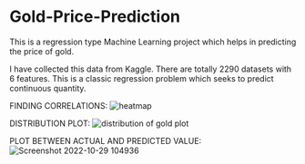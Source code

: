 # Gold-Price-Prediction
This is a regression type Machine Learning project which helps in predicting the price of gold.

I have collected this data from Kaggle.
There are totally 2290 datasets with 6 features. This is a classic regression problem which seeks to predict continuous quantity.

FINDING CORRELATIONS:
![heatmap](https://user-images.githubusercontent.com/80580833/198815985-0d7e1fda-e537-4fcf-9657-7f55fa04a6fc.png)

DISTRIBUTION PLOT:
![distribution of gold plot](https://user-images.githubusercontent.com/80580833/198816062-cb849ecf-5de6-4f21-926e-a56c9ba74937.png)

PLOT BETWEEN ACTUAL AND PREDICTED VALUE:
![Screenshot 2022-10-29 104936](https://user-images.githubusercontent.com/80580833/198816076-0d140879-6e2c-4a92-aaa5-48ea43ba87dc.png)
